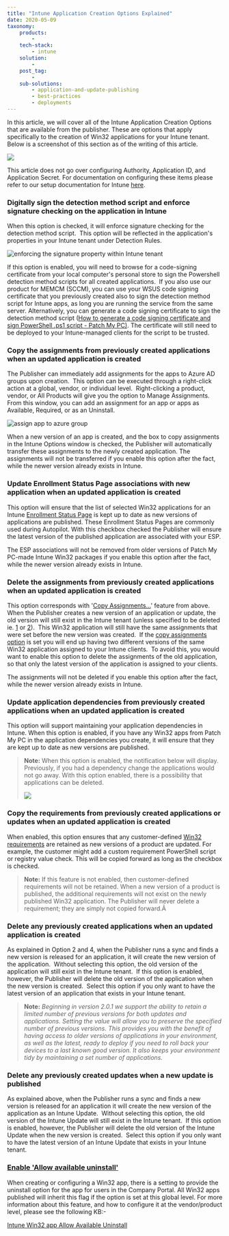 ```yaml
---
title: "Intune Application Creation Options Explained"
date: 2020-05-09
taxonomy:
    products:
        - 
    tech-stack:
        - intune
    solution:
        - 
    post_tag:
        - 
    sub-solutions:
        - application-and-update-publishing
        - best-practices
        - deployments
---
```


In this article, we will cover all of the Intune Application Creation Options that are available from the publisher. These are options that apply specifically to the creation of Win32 applications for your Intune tenant. Below is a screenshot of this section as of the writing of this article.

![](/_images/IntuneOptions.png)

This article does not go over configuring Authority, Application ID, and Application Secret. For documentation on configuring these items please refer to our setup documentation for Intune [here](https://docs.patchmypc.com/installation-guides/intune/azure-app-registration).

### Digitally sign the detection method script and enforce signature checking on the application in Intune

When this option is checked, it will enforce signature checking for the detection method script.  This option will be reflected in the application's properties in your Intune tenant under Detection Rules.

![enforcing the signature property within Intune tenant](/_images/enforce-signature.png "enforcing the signature property within Intune tenant")

If this option is enabled, you will need to browse for a code-signing certificate from your local computer's personal store to sign the Powershell detection method scripts for all created applications.  If you also use our product for MEMCM (SCCM), you can use your WSUS code signing certificate that you previously created also to sign the detection method script for Intune apps, as long you are running the service from the same server. Alternatively, you can generate a code signing certificate to sign the detection method script ([How to generate a code signing certificate and sign PowerShell .ps1 script - Patch My PC)](https://patchmypc.com/generate-signing-cert-and-sign-powershell-ps1-script). The certificate will still need to be deployed to your Intune-managed clients for the script to be trusted.

### Copy the assignments from previously created applications when an updated application is created

The Publisher can immediately add assignments for the apps to Azure AD groups upon creation.  This option can be executed through a right-click action at a global, vendor, or individual level.  Right-clicking a product, vendor, or All Products will give you the option to Manage Assignments. From this window, you can add an assignment for an app or apps as Available, Required, or as an Uninstall.

![assign app to azure group](/_images/add-assignments.png "assign app to azure group")

When a new version of an app is created, and the box to copy assignments in the Intune Options window is checked, the Publisher will automatically transfer these assignments to the newly created application. The assignments will not be transferred if you enable this option after the fact, while the newer version already exists in Intune.

### Update Enrollment Status Page associations with new application when an updated application is created

This option will ensure that the list of selected Win32 applications for an Intune [Enrollment Status Page](https://docs.microsoft.com/en-us/mem/intune/enrollment/windows-enrollment-status#block-access-to-a-device-until-a-specific-application-is-installed) is kept up to date as new versions of applications are published. These Enrollment Status Pages are commonly used during Autopilot. With this checkbox checked the Publisher will ensure the latest version of the published application are associated with your ESP.

The ESP associations will not be removed from older versions of Patch My PC-made Intune Win32 packages if you enable this option after the fact, while the newer version already exists in Intune.

### Delete the assignments from previously created applications when an updated application is created

This option corresponds with '[Copy Assignments...](#topic2)' feature from above. When the Publisher creates a new version of an application or update, the old version will still exist in the Intune tenant (unless specified to be deleted ie. [1](#topic4) or [2](#RemovePreviousUpdate)).  This Win32 application will still have the same assignments that were set before the new version was created.  If the [copy assignments option](#topic2) is set you will end up having two different versions of the same Win32 application assigned to your Intune clients.  To avoid this, you would want to enable this option to delete the assignments of the old application, so that only the latest version of the application is assigned to your clients.

The assignments will not be deleted if you enable this option after the fact, while the newer version already exists in Intune.

### Update application dependencies from previously created applications when an updated application is created

This option will support maintaining your application dependencies in Intune. When this option is enabled, if you have any Win32 apps from Patch My PC in the application dependencies you create, it will ensure that they are kept up to date as new versions are published.

> **Note:** When this option is enabled, the notification below will display. Previously, if you had a dependency change the applications would not go away. With this option enabled, there is a possibility that applications can be deleted. 
> 
> ![](/_images/intune-app-options-2.png)

### Copy the requirements from previously created applications or updates when an updated application is created

When enabled, this option ensures that any customer-defined [Win32 requirements](https://learn.microsoft.com/en-us/mem/intune/apps/apps-win32-add#step-3-requirements) are retained as new versions of a product are updated. For example, the customer might add a custom requirement PowerShell script or registry value check. This will be copied forward as long as the checkbox is checked. 

> **Note:** If this feature is not enabled, then customer-defined requirements will not be retained. When a new version of a product is published, the additional requirements will not exist on the newly published Win32 application. The Publisher will never delete a requirement; they are simply not copied forward.Â 

### Delete any previously created applications when an updated application is created

As explained in Option 2 and 4, when the Publisher runs a sync and finds a new version is released for an application, it will create the new version of the application.  Without selecting this option, the old version of the application will still exist in the Intune tenant.  If this option is enabled, however, the Publisher will delete the old version of the application when the new version is created.  Select this option if you only want to have the latest version of an application that exists in your Intune tenant.

> **Note:** _Beginning in version 2.0.1 we support the ability to retain a limited number of previous versions for both updates and applications. Setting the value will allow you to preserve the specified number of previous versions. This provides you with the benefit of having access to older versions of applications in your environment, as well as the latest, ready to deploy if you need to roll back your devices to a last known good version. It also keeps your environment tidy by maintaining a set number of applications._

### Delete any previously created updates when a new update is published

As explained above, when the Publisher runs a sync and finds a new version is released for an application it will create the new version of the application as an Intune Update.  Without selecting this option, the old version of the Intune Update will still exist in the Intune tenant.  If this option is enabled, however, the Publisher will delete the old version of the Intune Update when the new version is created.  Select this option if you only want to have the latest version of an Intune Update that exists in your Intune tenant.

### [Enable 'Allow available uninstall'](#enableavailableuninstall)

When creating or configuring a Win32 app, there is a setting to provide the uninstall option for the app for users in the Company Portal. All Win32 apps published will inherit this flag if the option is set at this global level. For more information about this feature, and how to configure it at the vendor/product level, please see the following KB:-

[Intune Win32 app Allow Available Uninstall](https://patchmypc.com/intune-win32app-allow-available-uninstall "Intune Win32 app Allow Available Uninstall")